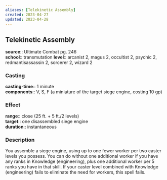 ```yaml
---
aliases: [Telekinetic Assembly]
created: 2023-04-27
updated: 2023-04-28
---
```


## Telekinetic Assembly

**source**:: Ultimate Combat pg. 246  
**school**:: transmutation
**level**:: arcanist 2, magus 2, occultist 2, psychic 2, redmantisassassin 2, sorcerer 2, wizard 2

### Casting

**casting-time**:: 1 minute  
**components**:: V, S, F (a miniature of the target siege engine, costing 10 gp)

### Effect

**range**:: close (25 ft. + 5 ft./2 levels)  
**target**:: one disassembled siege engine  
**duration**:: instantaneous

### Description

You assemble a siege engine, using up to one fewer worker per two caster levels you possess. You can do without one additional worker if you have any ranks in Knowledge (engineering), plus one additional worker per 5 ranks you have in that skill. If your caster level combined with Knowledge (engineering) fails to eliminate the need for workers, this spell fails.
